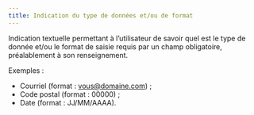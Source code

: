 ```yaml
---
title: Indication du type de données et/ou de format 
---
```


Indication textuelle permettant à l’utilisateur de savoir quel est le type de
donnée et/ou le format de saisie requis par un champ obligatoire,
préalablement à son renseignement.

Exemples :
* Courriel (format : vous@domaine.com) ;
* Code postal (format : 00000) ;
* Date (format : JJ/MM/AAAA).


